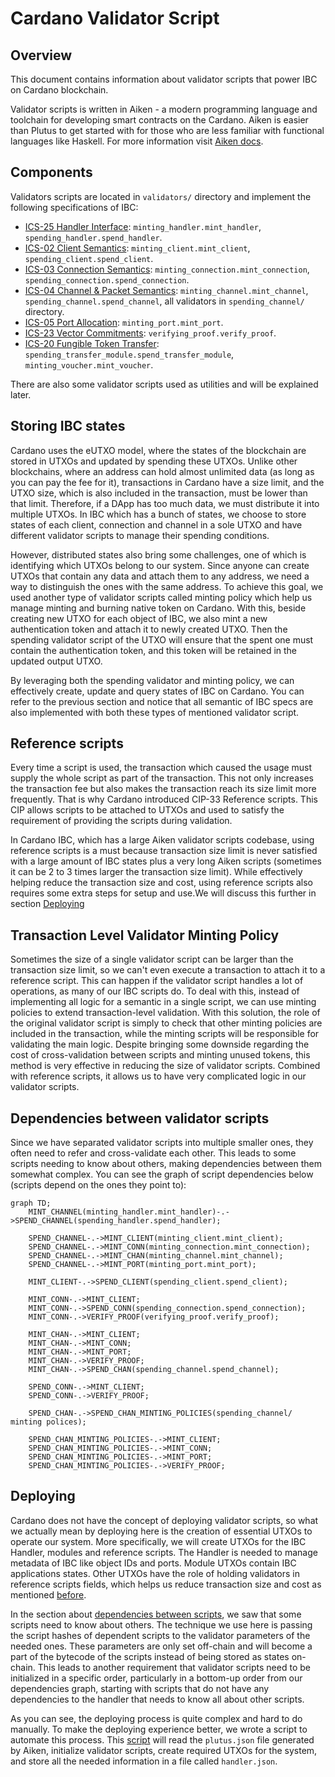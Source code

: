 # Cardano Validator Script

## Overview

This document contains information about validator scripts that power IBC on Cardano blockchain.

Validator scripts is written in Aiken - a modern programming language and toolchain for developing smart contracts on the Cardano. Aiken is easier than Plutus to get started with for those who are less familiar with functional languages like Haskell. For more information visit [Aiken docs](https://aiken-lang.org/).

## Components

Validators scripts are located in `validators/` directory and implement the following specifications of IBC:
- [ICS-25 Handler Interface](https://github.com/cosmos/ibc/tree/main/spec/core/ics-025-handler-interface): `minting_handler.mint_handler`, `spending_handler.spend_handler`.
- [ICS-02 Client Semantics](https://github.com/cosmos/ibc/tree/main/spec/core/ics-002-client-semantics): `minting_client.mint_client`, `spending_client.spend_client`.
- [ICS-03 Connection Semantics](https://github.com/cosmos/ibc/tree/main/spec/core/ics-003-connection-semantics): `minting_connection.mint_connection`, `spending_connection.spend_connection`.
- [ICS-04 Channel & Packet Semantics](https://github.com/cosmos/ibc/tree/main/spec/core/ics-004-channel-and-packet-semantics): `minting_channel.mint_channel`, `spending_channel.spend_channel`, all validators in `spending_channel/` directory.
- [ICS-05 Port Allocation](https://github.com/cosmos/ibc/tree/main/spec/core/ics-005-port-allocation): `minting_port.mint_port`.
- [ICS-23 Vector Commitments](https://github.com/cosmos/ibc/blob/main/spec/core/ics-023-vector-commitments): `verifying_proof.verify_proof`.
- [ICS-20 Fungible Token Transfer](https://github.com/cosmos/ibc/tree/main/spec/app/ics-020-fungible-token-transfer): `spending_transfer_module.spend_transfer_module`, `minting_voucher.mint_voucher`.

There are also some validator scripts used as utilities and will be explained later.

## Storing IBC states

Cardano uses the eUTXO model, where the states of the blockchain are stored in UTXOs and updated by spending these UTXOs. Unlike other blockchains, where an address can hold almost unlimited data (as long as you can pay the fee for it), transactions in Cardano have a size limit, and the UTXO size, which is also included in the transaction, must be lower than that limit. Therefore, if a DApp has too much data, we must distribute it into multiple UTXOs. In IBC which has a bunch of states, we choose to store states of each client, connection and channel in a sole UTXO and have different validator scripts to manage their spending conditions.

However, distributed states also bring some challenges, one of which is identifying which UTXOs belong to our system. Since anyone can create UTXOs that contain any data and attach them to any address, we need a way to distinguish the ones with the same address. To achieve this goal, we used another type of validator scripts called minting policy which help us manage minting and burning native token on Cardano. With this, beside creating new UTXO for each object of IBC, we also mint a new authentication token and attach it to newly created UTXO. Then the spending validator script of the UTXO will ensure that the spent one must contain the authentication token, and this token will be retained in the updated output UTXO.

By leveraging both the spending validator and minting policy, we can effectively create, update and query states of IBC on Cardano. You can refer to the previous section and notice that all semantic of IBC specs are also implemented with both these types of mentioned validator script.

## Reference scripts

Every time a script is used, the transaction which caused the usage must supply the whole script as part of the transaction. This not only increases the transaction fee but also makes the transaction reach its size limit more frequently. That is why Cardano introduced CIP-33 Reference scripts. This CIP allows scripts to be attached to UTXOs and used to satisfy the requirement of providing the scripts during validation.

In Cardano IBC, which has a large Aiken validator scripts codebase, using reference scripts is a must because transaction size limit is never satisfied with a large amount of IBC states plus a very long Aiken scripts (sometimes it can be 2 to 3 times larger the transaction size limit). While effectively helping reduce the transaction size and cost, using reference scripts also requires some extra steps for setup and use.We will discuss this further in section [Deploying](#deploying)

## Transaction Level Validator Minting Policy

Sometimes the size of a single validator script can be larger than the transaction size limit, so we can't even execute a transaction to attach it to a reference script. This can happen if the validator script handles a lot of operations, as many of our IBC scripts do. To deal with this, instead of implementing all logic for a semantic in a single script, we can use minting policies to extend transaction-level validation. With this solution, the role of the original validator script is simply to check that other minting policies are included in the transaction, while the minting scripts will be responsible for validating the main logic. Despite bringing some downside regarding the cost of cross-validation between scripts and minting unused tokens, this method is very effective in reducing the size of validator scripts. Combined with reference scripts, it allows us to have very complicated logic in our validator scripts.

## Dependencies between validator scripts

Since we have separated validator scripts into multiple smaller ones, they often need to refer and cross-validate each other. This leads to some scripts needing to know about others, making dependencies between them somewhat complex. You can see the graph of script dependencies below (scripts depend on the ones they point to):

```mermaid
graph TD;
    MINT_CHANNEL(minting_handler.mint_handler)-.->SPEND_CHANNEL(spending_handler.spend_handler);

    SPEND_CHANNEL-.->MINT_CLIENT(minting_client.mint_client);
    SPEND_CHANNEL-.->MINT_CONN(minting_connection.mint_connection);
    SPEND_CHANNEL-.->MINT_CHAN(minting_channel.mint_channel);
    SPEND_CHANNEL-.->MINT_PORT(minting_port.mint_port);

    MINT_CLIENT-.->SPEND_CLIENT(spending_client.spend_client);

    MINT_CONN-.->MINT_CLIENT;
    MINT_CONN-.->SPEND_CONN(spending_connection.spend_connection);
    MINT_CONN-.->VERIFY_PROOF(verifying_proof.verify_proof);

    MINT_CHAN-.->MINT_CLIENT;
    MINT_CHAN-.->MINT_CONN;
    MINT_CHAN-.->MINT_PORT;
    MINT_CHAN-.->VERIFY_PROOF;
    MINT_CHAN-.->SPEND_CHAN(spending_channel.spend_channel);

    SPEND_CONN-.->MINT_CLIENT;
    SPEND_CONN-.->VERIFY_PROOF;

    SPEND_CHAN-.->SPEND_CHAN_MINTING_POLICIES(spending_channel/ minting polices);

    SPEND_CHAN_MINTING_POLICIES-.->MINT_CLIENT;
    SPEND_CHAN_MINTING_POLICIES-.->MINT_CONN;
    SPEND_CHAN_MINTING_POLICIES-.->MINT_PORT;
    SPEND_CHAN_MINTING_POLICIES-.->VERIFY_PROOF;
```

## Deploying

Cardano does not have the concept of deploying validator scripts, so what we actually mean by deploying here is the creation of essential UTXOs to operate our system. More specifically, we will create UTXOs for the IBC Handler, modules and reference scripts. The Handler is needed to manage metadata of IBC like object IDs and ports. Module UTXOs contain IBC applications states. Other UTXOs have the role of holding validators in reference scripts fields, which helps us reduce transaction size and cost as mentioned [before](#reference-scripts).

In the section about [dependencies between scripts](#dependencies-between-validator-scripts), we saw that some scripts need to know about others. The technique we use here is passing the script hashes of dependent scripts to the validator parameters of the needed ones. These parameters are only set off-chain and will become a part of the bytecode of the scripts instead of being stored as states on-chain. This leads to another requirement that validator scripts need to be initialized in a specific order, particularly in a bottom-up order from our dependencies graph, starting with scripts that do not have any dependencies to the handler that needs to know all about other scripts.

As you can see, the deploying process is quite complex and hard to do manually. To make the deploying experience better, we wrote a script to automate this process. This [script](https://github.com/cardano-foundation/cardano-ibc-incubator/blob/draft/aiken-contract-docs/cardano/src/deploy.ts) will read the `plutus.json` file generated by Aiken, initialize validator scripts, create required UTXOs for the system, and store all the needed information in a file called `handler.json`.